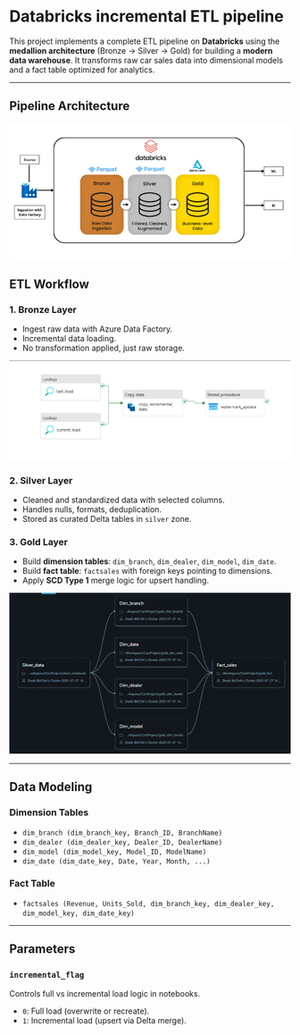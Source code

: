 ﻿# Databricks incremental ETL pipeline

This project implements a complete ETL pipeline on **Databricks** using the **medallion architecture** (Bronze → Silver → Gold) for building a **modern data warehouse**. It transforms raw car sales data into dimensional models and a fact table optimized for analytics.

---

##  Pipeline Architecture

![Architecture Diagram](docs/architecture.png)

##  ETL Workflow

### 1. **Bronze Layer**
- Ingest raw data with Azure Data Factory.
- Incremental data loading.
- No transformation applied, just raw storage.

![Bronze layer](docs/incremental_load.PNG)

### 2. **Silver Layer**
- Cleaned and standardized data with selected columns.
- Handles nulls, formats, deduplication.
- Stored as curated Delta tables in `silver` zone.

### 3. **Gold Layer**
- Build **dimension tables**: `dim_branch`, `dim_dealer`, `dim_model`, `dim_date`.
- Build **fact table**: `factsales` with foreign keys pointing to dimensions.
- Apply **SCD Type 1** merge logic for upsert handling.

![Gold layer](docs/gold_layer.PNG)

---

## Data Modeling

### Dimension Tables
- `dim_branch (dim_branch_key, Branch_ID, BranchName)`
- `dim_dealer (dim_dealer_key, Dealer_ID, DealerName)`
- `dim_model (dim_model_key, Model_ID, ModelName)`
- `dim_date (dim_date_key, Date, Year, Month, ...)`

### Fact Table
- `factsales (Revenue, Units_Sold, dim_branch_key, dim_dealer_key, dim_model_key, dim_date_key)`

---

## Parameters

### `incremental_flag`
Controls full vs incremental load logic in notebooks.

- `0`: Full load (overwrite or recreate).
- `1`: Incremental load (upsert via Delta merge).



